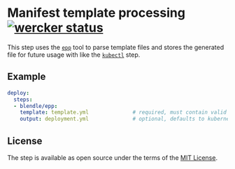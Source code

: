 # Manifest template processing [![wercker status](https://app.wercker.com/status/0023b4bdc6d5ebe2d8faf87037464d3b/s "wercker status")](https://app.wercker.com/project/bykey/0023b4bdc6d5ebe2d8faf87037464d3b)

This step uses the [`epp`][epp] tool to parse template files
and stores the generated file for future usage with like the [`kubectl`][kubectl] step.

## Example

```yml
deploy:
  steps:
  - blendle/epp:
    template: template.yml              # required, must contain valid template
    output: deployment.yml              # optional, defaults to kubernetes.yml
```

## License

The step is available as open source under the terms of the [MIT License](http://opensource.org/licenses/MIT).

[epp]: https://github.com/soudy/epp
[kubectl]: https://github.com/wercker/step-kubectl
